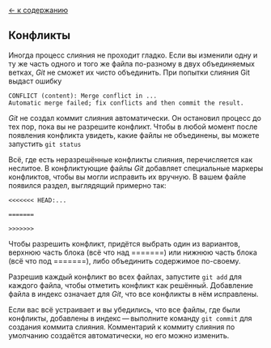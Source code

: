[<- к содержанию](readme.md)

## Конфликты

Иногда процесс слияния не проходит гладко. Если вы изменили одну и ту же часть одного и того же файла по-разному в двух объединяемых ветках, *Git* не сможет их чисто объединить. При попытки слияния Git выдаст ошибку

    CONFLICT (content): Merge conflict in ...
    Automatic merge failed; fix conflicts and then commit the result.

*Git* не создал коммит слияния автоматически. Он остановил процесс до тех пор, пока вы не разрешите конфликт. Чтобы в любой момент после появления конфликта увидеть, какие файлы не объединены, вы можете запустить `git status`

Всё, где есть неразрешённые конфликты слияния, перечисляется как неслитое. В конфликтующие файлы *Git* добавляет специальные маркеры конфликтов, чтобы вы могли исправить их вручную. В вашем файле появился раздел, выглядящий примерно так:

    <<<<<<< HEAD:...

    =======

    >>>>>>>

Чтобы разрешить конфликт, придётся выбрать один из вариантов, верхнюю часть блока (всё что над =======) или нижнюю часть блока (всё что под =======), либо объединить содержимое по-своему.

Разрешив каждый конфликт во всех файлах, запустите `git add` для каждого файла, чтобы отметить конфликт как решённый. Добавление файла в индекс означает для *Git*, что все конфликты в нём исправлены.

Если вас всё устраивает и вы убедились, что все файлы, где были конфликты, добавлены в индекс — выполните команду `git commit` для создания коммита слияния. Комментарий к коммиту слияния по умолчанию создаётся автоматически, но его можно изменить.